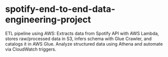 # spotify-end-to-end-data-engineering-project
ETL pipeline using AWS: Extracts data from Spotify API with AWS Lambda, stores raw/processed data in S3, infers schema with Glue Crawler, and catalogs it in AWS Glue. Analyze structured data using Athena and automate via CloudWatch triggers.
